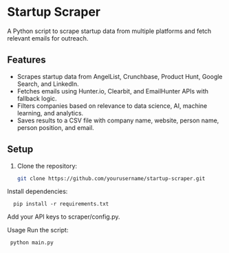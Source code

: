 # Startup Scraper

A Python script to scrape startup data from multiple platforms and fetch relevant emails for outreach.

## Features
- Scrapes startup data from AngelList, Crunchbase, Product Hunt, Google Search, and LinkedIn.
- Fetches emails using Hunter.io, Clearbit, and EmailHunter APIs with fallback logic.
- Filters companies based on relevance to data science, AI, machine learning, and analytics.
- Saves results to a CSV file with company name, website, person name, person position, and email.

## Setup
1. Clone the repository:
   ```bash
   git clone https://github.com/yourusername/startup-scraper.git

Install dependencies:

      pip install -r requirements.txt
      
Add your API keys to scraper/config.py.

Usage
Run the script:

     python main.py

